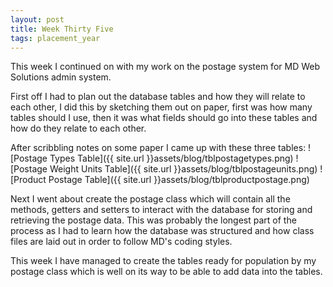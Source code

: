 ```yaml
---
layout: post
title: Week Thirty Five
tags: placement_year
---
```

This week I continued on with my work on the postage system for MD Web Solutions admin system.

First off I had to plan out the database tables and how they will relate to each other, I did this by sketching them out on paper, first was how many tables should I use, then it was what fields should go into these tables and how do they relate to each other.

After scribbling notes on some paper I came up with these three tables:
![Postage Types Table]({{ site.url }}assets/blog/tblpostagetypes.png)
![Postage Weight Units Table]({{ site.url }}assets/blog/tblpostageunits.png)
![Product Postage Table]({{ site.url }}assets/blog/tblproductpostage.png)

Next I went about create the postage class which will contain all the methods, getters and setters to interact with the database for storing and retrieving the postage data. This was probably the longest part of the process as I had to learn how the database was structured and how class files are laid out in order to follow MD's coding styles.

This week I have managed to create the tables ready for population by my postage class which is well on its way to be able to add data into the tables.